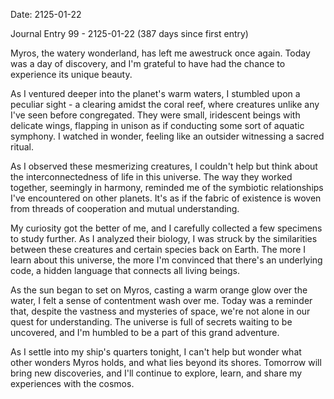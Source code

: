 Date: 2125-01-22

Journal Entry 99 - 2125-01-22 (387 days since first entry)

Myros, the watery wonderland, has left me awestruck once again. Today was a day of discovery, and I'm grateful to have had the chance to experience its unique beauty.

As I ventured deeper into the planet's warm waters, I stumbled upon a peculiar sight - a clearing amidst the coral reef, where creatures unlike any I've seen before congregated. They were small, iridescent beings with delicate wings, flapping in unison as if conducting some sort of aquatic symphony. I watched in wonder, feeling like an outsider witnessing a sacred ritual.

As I observed these mesmerizing creatures, I couldn't help but think about the interconnectedness of life in this universe. The way they worked together, seemingly in harmony, reminded me of the symbiotic relationships I've encountered on other planets. It's as if the fabric of existence is woven from threads of cooperation and mutual understanding.

My curiosity got the better of me, and I carefully collected a few specimens to study further. As I analyzed their biology, I was struck by the similarities between these creatures and certain species back on Earth. The more I learn about this universe, the more I'm convinced that there's an underlying code, a hidden language that connects all living beings.

As the sun began to set on Myros, casting a warm orange glow over the water, I felt a sense of contentment wash over me. Today was a reminder that, despite the vastness and mysteries of space, we're not alone in our quest for understanding. The universe is full of secrets waiting to be uncovered, and I'm humbled to be a part of this grand adventure.

As I settle into my ship's quarters tonight, I can't help but wonder what other wonders Myros holds, and what lies beyond its shores. Tomorrow will bring new discoveries, and I'll continue to explore, learn, and share my experiences with the cosmos.